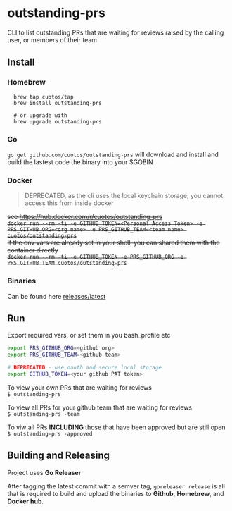 # outstanding-prs
CLI to list outstanding PRs that are waiting for reviews raised by the calling user, or members of their team

## Install 

### Homebrew
```
  brew tap cuotos/tap
  brew install outstanding-prs

  # or upgrade with
  brew upgrade outstanding-prs
```

### Go
`go get github.com/cuotos/outstanding-prs` will download and install and build the lastest code the binary into your $GOBIN

### Docker
> DEPRECATED, as the cli uses the local keychain storage, you cannot access this from inside docker

~~see https://hub.docker.com/r/cuotos/outstanding-prs  
`docker run --rm -ti -e GITHUB_TOKEN=<Personal Access Token> -e PRS_GITHUB_ORG=<org name> -e PRS_GITHUB_TEAM=<team name> cuotos/outstanding-prs`  
If the env vars are already set in your shell, you can shared them with the container directly  
`docker run --rm -ti -e GITHUB_TOKEN -e PRS_GITHUB_ORG -e PRS_GITHUB_TEAM cuotos/outstanding-prs`~~

### Binaries

Can be found here [releases/latest](https://github.com/cuotos/outstanding-prs/releases/latest)

## Run

Export required vars, or set them in you bash_profile etc

```bash
export PRS_GITHUB_ORG=<github org> 
export PRS_GITHUB_TEAM=<github team>

# DEPRECATED - use oauth and secure local storage
export GITHUB_TOKEN=<your github PAT token>
```

To view your own PRs that are waiting for reviews  
`$ outstanding-prs`

To view all PRs for your github team that are waiting for reviews  
`$ outstanding-prs -team`

To viw all PRs __INCLUDING__ those that have been approved but are still open  
`$ outstanding-prs -approved`

## Building and Releasing

Project uses __Go Releaser__

After tagging the latest commit with a semver tag, `goreleaser release` is all that is required to build and upload the binaries to __Github__, __Homebrew__, and __Docker hub__.
